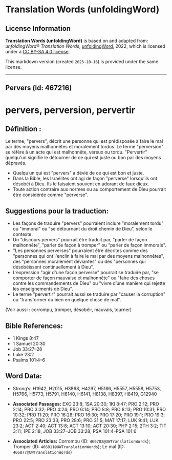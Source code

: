 # Translation Words (unfoldingWord)

## License Information

**Translation Words (unfoldingWord)** is based on and adapted from: _unfoldingWord® Translation Words_, [unfoldingWord](https://unfoldingword.org/utw), 2022, which is licensed under a [CC BY-SA 4.0 license](https://creativecommons.org/licenses/by-sa/4.0/legalcode.en).

This markdown version (created `2025-10-16`) is provided under the same license.



--------------------------------

## Pervers (id: 467216)

pervers, perversion, pervertir
==============================

Définition :
------------

Le terme, "pervers", décrit une personne qui est prédisposée à faire le mal par des moyens malhonnêtes et moralement tordus. Le terme "perversion" se réfère à un acte qui est malhonnête, véreux ou tordu. "Pervertir" quelqu'un signifie le détourner de ce qui est juste ou bon par des moyens dépravés.

* Quelqu’un qui est "pervers" a dévié de ce qui est bon et juste.
* Dans la Bible, les Israélites ont agi de façon "perverse" lorsqu’ils ont désobéi à Dieu. Ils le faisaient souvent en adorant de faux dieux.
* Toute action contraire aux normes ou au comportement de Dieu pourrait être considérée comme "perverse".

Suggestions pour la traduction:
-------------------------------

* Les façons de traduire "pervers" pourraient inclure "moralement tordu" ou "immoral" ou "se détournant du droit chemin de Dieu", selon le contexte.
* Un "discours pervers" pourrait être traduit par, "parler de façon malhonnête", "parler de façon à tromper" ou "parler de façon immorale".
* "Les personnes perverses" pourraient être décrites comme des "personnes qui ont l'enclin à faire le mal par des moyens malhonnêtes", des "personnes moralement déviantes" ou des "personnes qui désobéissent continuellement à Dieu".
* L’expression "agir d'une façon perverse" pourrait se traduire par, "se comporter de façon mauvaise et malhonnête" ou "faire des choses contre les commandements de Dieu" ou "vivre d’une manière qui rejette les enseignements de Dieu".
* Le terme "pervertir" pourrait aussi se traduire par "causer la corruption" ou "transformer du bien en quelque chose de mal".

(Voir aussi : corrompu, tromper, désobéir, mauvais, tourner)

Bible References:
-----------------

* 1 Kings 8:47
* 1 Samuel 20:30
* Job 33:27–28
* Luke 23:2
* Psalms 101:4–6

Word Data:
----------

* Strong’s: H1942, H2015, H3868, H4297, H5186, H5557, H5558, H5753, H5766, H5773, H5791, H6140, H6141, H8138, H8397, H8419, G12940

* **Associated Passages:** EXO 23:8; 1SA 20:30; 1KI 8:47; PRO 2:12; PRO 2:14; PRO 3:32; PRO 4:24; PRO 6:14; PRO 8:8; PRO 8:13; PRO 10:31; PRO 10:32; PRO 11:20; PRO 16:28; PRO 16:30; PRO 17:20; PRO 19:1; PRO 19:3; PRO 22:5; PRO 23:33; PRO 28:6; PRO 31:5; MAT 17:17; LUK 9:41; LUK 23:2; ACT 2:40; ACT 13:8; ACT 13:10; ACT 20:30; PHP 2:15; 2TH 3:2; TIT 3:11; 1PE 2:18; JOB 33:27–JOB 33:28; PSA 101:4–PSA 101:6
* **Associated Articles:** Corrompu (ID: `466782@UWTranslationWords`); Tromper (ID: `466811@UWTranslationWords`); Le mal (ID: `466877@UWTranslationWords`)

